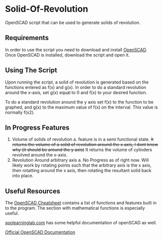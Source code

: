 # Solid-Of-Revolution
OpenSCAD script that can be used to generate solids of revolution.

## Requirements

In order to use the script you need to download and install [OpenSCAD](https://openscad.org/). Once OpenSCAD is installed, download the script and open it.

## Using The Script
Upon running the script, a solid of revolution is generated based on the functions entered as f(x) and g(x).  In order to do a standard revolution around the x-axis, set g(x) equal to 0 and f(x) to your desired function.

To do a standard revolution around the y axis set f(x) to the function to be graphed, and g(x) to the maximum value of f(x) on the interval.  This value is normally f(x2).

## In Progress Features
1. Volume of solids of revolution
  a. feature is in a semi functional state. ~~It returns the volume of a solid of revolution around the x axis, I dont know why (it should be around the y axis)~~ It returns the volume of cylinders revolved around the x-axis.
3. Revolution Around arbitrary axis
  a. No Progress as of right now.  Will likely work by rotating points such that the arbitrary axis is the x axis, then rotatting around the x axis, then rotating the resultant solid back into place.

## Useful Resources

The [OpenSCAD Cheatsheet](https://openscad.org/cheatsheet/) contains a list of functions and features built in to the program.  The section with mathematical functions is especially useful.

[spolearninglab.com](https://spolearninglab.com/curriculum/lessonPlans/hacking/resources/software/3d/openscad_intro.html) has some helpful documentation of openSCAD as well.

[Official OpenSCAD Documentation](https://en.wikibooks.org/wiki/OpenSCAD_User_Manual)
